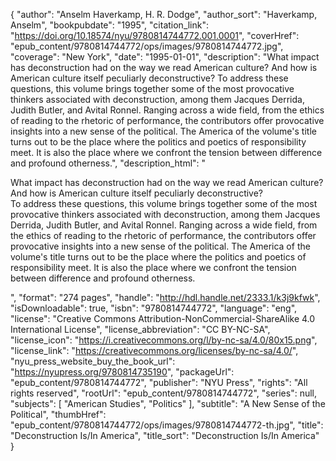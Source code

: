 {
  "author": "Anselm Haverkamp, H. R. Dodge",
  "author_sort": "Haverkamp, Anselm",
  "bookpubdate": "1995",
  "citation_link": "https://doi.org/10.18574/nyu/9780814744772.001.0001",
  "coverHref": "epub_content/9780814744772/ops/images/9780814744772.jpg",
  "coverage": "New York",
  "date": "1995-01-01",
  "description": "What impact has deconstruction had on the way we read American culture?  And how is American culture itself peculiarly deconstructive? To address these questions, this volume brings together some of the most provocative thinkers associated with deconstruction, among them Jacques Derrida, Judith Butler, and Avital Ronnel.  Ranging across a wide field, from the ethics of reading to the rhetoric of performance, the contributors offer provocative insights into a new sense of the political.  The America of the volume's title turns out to be the place where the politics and poetics of responsibility meet.  It is also the place where we confront the tension between difference and profound otherness.",
  "description_html": "<p>What impact has deconstruction had on the way we read American culture?  And how is American culture itself peculiarly deconstructive?<br> To address these questions, this volume brings together some of the most provocative thinkers associated with deconstruction, among them Jacques Derrida, Judith Butler, and Avital Ronnel.  Ranging across a wide field, from the ethics of reading to the rhetoric of performance, the contributors offer provocative insights into a new sense of the political.  The America of the volume's title turns out to be the place where the politics and poetics of responsibility meet.  It is also the place where we confront the tension between difference and profound otherness.</p>",
  "format": "274 pages",
  "handle": "http://hdl.handle.net/2333.1/k3j9kfwk",
  "isDownloadable": true,
  "isbn": "9780814744772",
  "language": "eng",
  "license": "Creative Commons Attribution-NonCommercial-ShareAlike 4.0 International License",
  "license_abbreviation": "CC BY-NC-SA",
  "license_icon": "https://i.creativecommons.org/l/by-nc-sa/4.0/80x15.png",
  "license_link": "https://creativecommons.org/licenses/by-nc-sa/4.0/",
  "nyu_press_website_buy_the_book_url": "https://nyupress.org/9780814735190",
  "packageUrl": "epub_content/9780814744772",
  "publisher": "NYU Press",
  "rights": "All rights reserved",
  "rootUrl": "epub_content/9780814744772",
  "series": null,
  "subjects": [
    "American Studies",
    "Politics"
  ],
  "subtitle": "A New Sense of the Political",
  "thumbHref": "epub_content/9780814744772/ops/images/9780814744772-th.jpg",
  "title": "Deconstruction Is/In America",
  "title_sort": "Deconstruction Is/In America"
}
